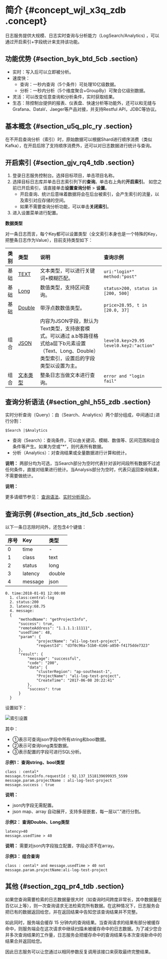 # 简介 {#concept_wjl_x3q_zdb .concept}

日志服务提供大规模、日志实时查询与分析能力（LogSearch/Analytics\) ，可以通过开启索引+字段统计来支持该功能。

## 功能优势 {#section_byk_btd_5cb .section}

-   实时：写入后可以立即被分析。
-   速度快：
    -   查询：一秒内查询（5个条件）可处理10亿级数据。
    -   分析：一秒内分析（5个维度聚合+GroupBy）可聚合亿级别数据。
-   灵活：可以改变任意查询和分析条件，实时获取结果。
-   生态：除控制台提供的报表、仪表盘、快速分析等功能外，还可以和无缝与Grafana、DataV、Jaeger等产品对接，并支持Restful API，JDBC等协议。

## 基本概念 {#section_u5q_plc_ry .section}

在不开启查询分析（索引）时，原始数据可以根据Shard进行顺序消费（类似Kafka），在开启后除了支持顺序消费外，还可以对日志数据进行统计与查询。

## 开启索引 {#section_gjv_rq4_tdb .section}

1.  登录日志服务控制台。选择目标项目，单击项目名称。
2.  选择目标日志库并单击日志索引列下的**查询**。单击右上角的**开启索引**。 如您之前已开启索引，请直接单击**设置查询分析** \> **设置**。
    -   开启查询、统计后意味着数据将会在后台被索引，会产生索引的流量，以及索引对应存储的空间。
    -   如果不需要查询分析功能，可以单击**关闭索引**。
3.  进入设置菜单进行配置。

**数据类型**

对一条日志而言，每个Key都可以设置类型（全文索引本身也是一个特殊的Key，把整条日志作为Value），目前支持类型如下：

|类别|类型|说明|查询示例|
|:-|:-|:-|:---|
|基础|[TEXT](ZH-CN_TP_13096_.md)|文本类型，可以进行关键词+模糊匹配。| `uri:"login*" method:"post"` |
|基础|[Long](intl.zh-CN/用户指南/索引与查询/数值类型.md)|数值类型，支持区间查询。| `status>200, status in [200, 500]` |
|基础|[Double](intl.zh-CN/用户指南/索引与查询/数值类型.md)|带浮点数数值类型。| `price>28.95, t in [20.0, 37]` |
|组合|[JSON](intl.zh-CN/用户指南/索引与查询/Json类型.md)|内容为JSON字段，默认为Text类型，支持嵌套模式。可以通过 a.b等路径格式给a层下b元素设置（Text、Long、Double）类型索引，设置后的字段类型以设置为主。| `level0.key>29.95 level0.key2:"action"` |
|组合|[文本类型](intl.zh-CN/用户指南/索引与查询/文本类型.md)|整条日志当做文本进行查询。| `error and "login fail"` |

## 查询分析语法 {#section_ghl_h55_zdb .section}

实时分析查询（Query）：由（Search、Analytics）两个部分组成，中间通过`|`进行分割：

`$Search |$Analytics`

-   查询（Search）：查询条件，可以由关键词、模糊、数值等、区间范围和组合条件等产生。如果为空或”\*”，则代表所有数据。
-   分析（Analytics）：对查询结果或全量数据进行计算和统计。

**说明：** 两部分均为可选，当Search部分为空时代表针对该时间段所有数据不过滤任何条件，直接对结果进行统计。当Analysis部分为空时，代表只返回查询结果，不需要做统计。

**说明：** 

更多请细节参见： [查询语法](intl.zh-CN/用户指南/索引与查询/查询语法.md)、[实时分析简介](intl.zh-CN/用户指南/实时分析/实时分析简介.md)。

## 查询示例 {#section_ats_jtd_5cb .section}

以下一条日志除时间外，还包含4个键值：

|序号|Key|类型|
|:-|:--|:-|
|0|time|-|
|1|class|text|
|2|status|long|
|3|latency|double|
|4|message|json|

```
0. time:2018-01-01 12:00:00
  1. class:central-log
  2. status:200
  3. latency:68.75
  4. message:
  {  
      "methodName": "getProjectInfo",
      "success": true,
      "remoteAddress": "1.1.1.1:11111",
      "usedTime": 48,
      "param": {
              "projectName": "ali-log-test-project",
              "requestId": "d3f0c96a-51b0-4166-a850-f4175dde7323"
      },
      "result": {
          "message": "successful",
          "code": "200",
          "data": {
              "clusterRegion": "ap-southeast-1",
              "ProjectName": "ali-log-test-project",
              "CreateTime": "2017-06-08 20:22:41"
          },
          "success": true
      }
  }
```

设置如下：

![](images/5522_zh-CN.png "索引设置")

其中：

-   ①表示可查询json字段中所有string和bool数据。
-   ②表示可查询long类型数据。
-   ③表示配置的字段可进行SQL分析。

**示例1： 查询string、bool类型**

```
class : cental*
message.traceInfo.requestId : 92.137_1518139699935_5599
message.param.projectName : ali-log-test-project
message.success : true
```

**说明：** 

-   json内字段无需配置。
-   json map、array 自动展开，支持多层嵌套，每一层以”.”进行分割。

**示例2： 查询Double、Long类型**

```
latency>40
message.usedTime > 40
```

**说明：** 需要对json内字段独立配置，字段必须不在array。

**示例3： 组合查询**

```
class : cental* and message.usedTime > 40 not message.param.projectName:ali-log-test-project
```

## 其他 {#section_zgq_pr4_tdb .section}

如果您查询需要检索的日志数据量很大时（如查询时间跨度非常长，其中数据量在百亿以上等），则一次查询请求无法检索完所有数据。在这种情况下，日志服务会把已有的数据返回给您，并在返回结果中告知您该查询结果并不完整。

如此同时，服务端会缓存 15 分钟内的查询结果。当查询请求的结果有部分被缓存命中，则服务端会在这次请求中继续扫描未被缓存命中的日志数据。为了减少您合并多次查询结果的工作量，日志服务会把缓存命中的查询结果与本次查询新命中的结果合并返回给您。

因此日志服务可以让您通过以相同参数反复调用该接口来获取最终完整结果。

